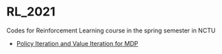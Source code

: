# RL_2021
Codes for Reinforcement Learning course in the spring semester in NCTU

* [Policy Iteration and Value Iteration for MDP](./HW1)
